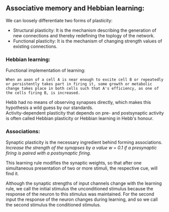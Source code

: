 ## Associative memory and Hebbian learning:

We can loosely differentiate two forms of plasticity:
* Structural plasticity: It is the mechanism describing the generation of new connections and thereby redefining the toplogy of the network.
* Functional plasticity: It is the mechanism of changing strength values of existing connections.

### Hebbian learning:

Functional implementation of learning:

```When an axon of a cell A is near enough to excite cell B or repeatedly or persistently takes part in firing it, some growth or metabolic change takes place in both cells such that A's efficiency, as one of the cells firing B, is increased.```

Hebb had no means of observing synapses directly, which makes this hypothesis a wild guess by our standards.    
Activity-dependent plasticity that depends on pre- and postsynaptic activity is often called Hebbian plasticity or Hebbian learning in Hebb's honour.

### Associations:

Synaptic plasticity is the necessary ingredient behind forming associations.     
*Increase the strength of the synapses by a value  w = 0.1 if a presynaptic firing is paired with a postsynaptic firing.* 

This learning rule modifies the synaptic weights, so that after one simultaneous presentation of two or more stimuli, the respective cue, will find it.

Although the synaptic strengths of input channels change with the learning rule, we call the initial stimulus the unconditioned stimulus because the response of the neuron to this stimulus was maintained. For the second input the response of the neuron changes during learning, and so we call the second stimulus the conditioned stimulus.



